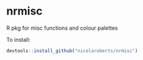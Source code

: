 # nrmisc
R pkg for misc functions and colour palettes

To install:
```R
devtools::install_github("nicolaroberts/nrmisc")
```
